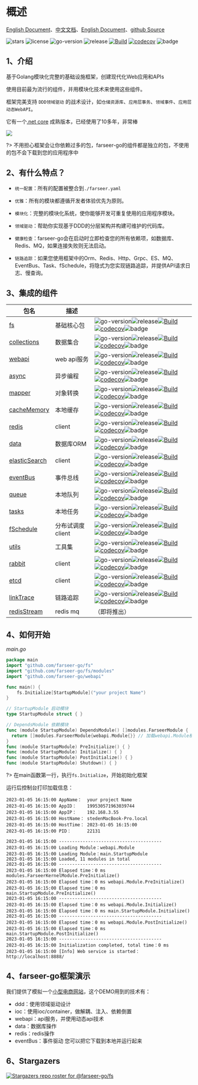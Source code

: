 # 概述
[English Document](https://farseer-go.gitee.io/en-us/)、[中文文档](https://farseer-go.gitee.io/)、[English Document](https://farseer-go.github.io/doc/en-us/)、[github Source](https://github.com/farseer-go/fs)

![stars](https://img.shields.io/github/stars/farseer-go?style=social)
![license](https://img.shields.io/github/license/farseer-go/fs)
![go-version](https://img.shields.io/github/go-mod/go-version/farseer-go/fs)
![release](https://img.shields.io/github/v/release/farseer-go/fs)
[![Build](https://github.com/farseer-go/fs/actions/workflows/test.yml/badge.svg)](https://github.com/farseer-go/fs/actions/workflows/test.yml)
[![codecov](https://img.shields.io/codecov/c/github/farseer-go/fs)](https://codecov.io/gh/farseer-go/fs)
![badge](https://goreportcard.com/badge/github.com/farseer-go/fs)

## 1、介绍

基于Golang模块化完整的基础设施框架，创建现代化Web应用和APIs

使用目前最为流行的组件，并用模块化技术来使用这些组件。

框架完美支持 `DDD领域驱动` 的战术设计，如`仓储资源库`、`应用层事务`、`领域事件`、`应用层动态WebAPI`。

它有一个[.net core](https://github.com/FarseerNet/Farseer.Net/) 成熟版本，已经使用了10多年，非常棒

![](https://farseer-go.gitee.io/images/farseer-go.png)

?> 不用担心框架会让你依赖过多的包，farseer-go的组件都是独立的包，不使用的包不会下载到您的应用程序中

## 2、有什么特点？

- `统一配置`：所有的配置被整合到`./farseer.yaml`

- `优雅`：所有的模块都遵循开发者体验优先为原则。

- `模块化`：完整的模块化系统，使你能够开发可重复使用的应用程序模块。

- `领域驱动`：帮助你实现基于DDD的分层架构并构建可维护的代码库。

- `健康检查`：farseer-go会在启动时立即检查您的所有依赖项，如数据库、Redis、MQ，如果连接失败则无法启动。

- `链路追踪`：如果您使用框架中的Orm、Redis、Http、Grpc、ES、MQ、EventBus、Task、fSchedule，将隐式为您实现链路追踪，并提供API请求日志、慢查询。

## 3、集成的组件

| 包名                                                           | 描述          |                                                                                                                                                                                                                                                                                                                                                                                                                                                                                                                                                     |
|--------------------------------------------------------------|-------------|-----------------------------------------------------------------------------------------------------------------------------------------------------------------------------------------------------------------------------------------------------------------------------------------------------------------------------------------------------------------------------------------------------------------------------------------------------------------------------------------------------------------------------------------------------|
| [fs](https://github.com/farseer-go/fs)                       | 基础核心包       | ![go-version](https://img.shields.io/github/go-mod/go-version/farseer-go/fs)![release](https://img.shields.io/github/v/release/farseer-go/fs)[![Build](https://github.com/farseer-go/fs/actions/workflows/test.yml/badge.svg)](https://github.com/farseer-go/fs/actions/workflows/test.yml)[![codecov](https://img.shields.io/codecov/c/github/farseer-go/fs)](https://codecov.io/gh/farseer-go/fs)![badge](https://goreportcard.com/badge/github.com/farseer-go/fs)                                                                                |
| [collections](https://github.com/farseer-go/collections)     | 数据集合        | ![go-version](https://img.shields.io/github/go-mod/go-version/farseer-go/collections)![release](https://img.shields.io/github/v/release/farseer-go/collections)[![Build](https://github.com/farseer-go/collections/actions/workflows/test.yml/badge.svg)](https://github.com/farseer-go/collections/actions/workflows/test.yml)[![codecov](https://img.shields.io/codecov/c/github/farseer-go/collections)](https://codecov.io/gh/farseer-go/collections)![badge](https://goreportcard.com/badge/github.com/farseer-go/collections)                 |
| [webapi](https://github.com/farseer-go/webapi)               | web api服务   | ![go-version](https://img.shields.io/github/go-mod/go-version/farseer-go/webapi)![release](https://img.shields.io/github/v/release/farseer-go/webapi)[![Build](https://github.com/farseer-go/webapi/actions/workflows/test.yml/badge.svg)](https://github.com/farseer-go/webapi/actions/workflows/test.yml)[![codecov](https://img.shields.io/codecov/c/github/farseer-go/webapi)](https://codecov.io/gh/farseer-go/webapi)![badge](https://goreportcard.com/badge/github.com/farseer-go/webapi)                                                    |
| [async](https://github.com/farseer-go/async)                 | 异步编程        | ![go-version](https://img.shields.io/github/go-mod/go-version/farseer-go/async)![release](https://img.shields.io/github/v/release/farseer-go/async)[![Build](https://github.com/farseer-go/async/actions/workflows/test.yml/badge.svg)](https://github.com/farseer-go/async/actions/workflows/test.yml)[![codecov](https://img.shields.io/codecov/c/github/farseer-go/async)](https://codecov.io/gh/farseer-go/async)![badge](https://goreportcard.com/badge/github.com/farseer-go/async)                                                           | 
| [mapper](https://github.com/farseer-go/mapper)               | 对象转换        | ![go-version](https://img.shields.io/github/go-mod/go-version/farseer-go/mapper)![release](https://img.shields.io/github/v/release/farseer-go/mapper)[![Build](https://github.com/farseer-go/mapper/actions/workflows/test.yml/badge.svg)](https://github.com/farseer-go/mapper/actions/workflows/test.yml)[![codecov](https://img.shields.io/codecov/c/github/farseer-go/mapper)](https://codecov.io/gh/farseer-go/mapper)![badge](https://goreportcard.com/badge/github.com/farseer-go/mapper)                                                    | 
| [cacheMemory](https://github.com/farseer-go/cacheMemory)     | 本地缓存        | ![go-version](https://img.shields.io/github/go-mod/go-version/farseer-go/cacheMemory)![release](https://img.shields.io/github/v/release/farseer-go/cacheMemory)[![Build](https://github.com/farseer-go/cacheMemory/actions/workflows/test.yml/badge.svg)](https://github.com/farseer-go/cacheMemory/actions/workflows/test.yml)[![codecov](https://img.shields.io/codecov/c/github/farseer-go/cacheMemory)](https://codecov.io/gh/farseer-go/cacheMemory)![badge](https://goreportcard.com/badge/github.com/farseer-go/cacheMemory)                 |
| [redis](https://github.com/farseer-go/redis)                 | client      | ![go-version](https://img.shields.io/github/go-mod/go-version/farseer-go/redis)![release](https://img.shields.io/github/v/release/farseer-go/redis)[![Build](https://github.com/farseer-go/redis/actions/workflows/build.yml/badge.svg)](https://github.com/farseer-go/redis/actions/workflows/build.yml)[![codecov](https://img.shields.io/codecov/c/github/farseer-go/redis)](https://codecov.io/gh/farseer-go/redis)![badge](https://goreportcard.com/badge/github.com/farseer-go/redis)                                                         |
| [data](https://github.com/farseer-go/data)                   | 数据库ORM      | ![go-version](https://img.shields.io/github/go-mod/go-version/farseer-go/data)![release](https://img.shields.io/github/v/release/farseer-go/data)[![Build](https://github.com/farseer-go/data/actions/workflows/build.yml/badge.svg)](https://github.com/farseer-go/data/actions/workflows/build.yml)[![codecov](https://img.shields.io/codecov/c/github/farseer-go/data)](https://codecov.io/gh/farseer-go/data)![badge](https://goreportcard.com/badge/github.com/farseer-go/data)                                                                | 
| [elasticSearch](https://github.com/farseer-go/elasticSearch) | client      | ![go-version](https://img.shields.io/github/go-mod/go-version/farseer-go/elasticSearch)![release](https://img.shields.io/github/v/release/farseer-go/elasticSearch)[![Build](https://github.com/farseer-go/elasticSearch/actions/workflows/build.yml/badge.svg)](https://github.com/farseer-go/elasticSearch/actions/workflows/build.yml)[![codecov](https://img.shields.io/codecov/c/github/farseer-go/elasticSearch)](https://codecov.io/gh/farseer-go/elasticSearch)![badge](https://goreportcard.com/badge/github.com/farseer-go/elasticSearch) | 
| [eventBus](https://github.com/farseer-go/eventBus)           | 事件总线        | ![go-version](https://img.shields.io/github/go-mod/go-version/farseer-go/eventBus)![release](https://img.shields.io/github/v/release/farseer-go/eventBus)[![Build](https://github.com/farseer-go/eventBus/actions/workflows/test.yml/badge.svg)](https://github.com/farseer-go/eventBus/actions/workflows/test.yml)[![codecov](https://img.shields.io/codecov/c/github/farseer-go/eventBus)](https://codecov.io/gh/farseer-go/eventBus)![badge](https://goreportcard.com/badge/github.com/farseer-go/eventBus)                                      | 
| [queue](https://github.com/farseer-go/queue)                 | 本地队列        | ![go-version](https://img.shields.io/github/go-mod/go-version/farseer-go/queue)![release](https://img.shields.io/github/v/release/farseer-go/queue)[![Build](https://github.com/farseer-go/queue/actions/workflows/test.yml/badge.svg)](https://github.com/farseer-go/queue/actions/workflows/test.yml)[![codecov](https://img.shields.io/codecov/c/github/farseer-go/queue)](https://codecov.io/gh/farseer-go/queue)![badge](https://goreportcard.com/badge/github.com/farseer-go/queue)                                                           | 
| [tasks](https://github.com/farseer-go/tasks)                 | 本地任务        | ![go-version](https://img.shields.io/github/go-mod/go-version/farseer-go/tasks)![release](https://img.shields.io/github/v/release/farseer-go/tasks)[![Build](https://github.com/farseer-go/tasks/actions/workflows/test.yml/badge.svg)](https://github.com/farseer-go/tasks/actions/workflows/test.yml)[![codecov](https://img.shields.io/codecov/c/github/farseer-go/tasks)](https://codecov.io/gh/farseer-go/tasks)![badge](https://goreportcard.com/badge/github.com/farseer-go/tasks)                                                           | 
| [fSchedule](https://github.com/farseer-go/fSchedule)         | 分布试调度client | ![go-version](https://img.shields.io/github/go-mod/go-version/farseer-go/fSchedule)![release](https://img.shields.io/github/v/release/farseer-go/fSchedule)[![Build](https://github.com/farseer-go/fSchedule/actions/workflows/build.yml/badge.svg)](https://github.com/farseer-go/fSchedule/actions/workflows/build.yml)[![codecov](https://img.shields.io/codecov/c/github/farseer-go/fSchedule)](https://codecov.io/gh/farseer-go/fSchedule)![badge](https://goreportcard.com/badge/github.com/farseer-go/fSchedule)                             | 
| [utils](https://github.com/farseer-go/utils)                 | 工具集         | ![go-version](https://img.shields.io/github/go-mod/go-version/farseer-go/utils)![release](https://img.shields.io/github/v/release/farseer-go/utils)[![Build](https://github.com/farseer-go/utils/actions/workflows/test.yml/badge.svg)](https://github.com/farseer-go/utils/actions/workflows/test.yml)[![codecov](https://img.shields.io/codecov/c/github/farseer-go/utils)](https://codecov.io/gh/farseer-go/utils)![badge](https://goreportcard.com/badge/github.com/farseer-go/utils)                                                           |
| [rabbit](https://github.com/farseer-go/rabbit)               | client      | ![go-version](https://img.shields.io/github/go-mod/go-version/farseer-go/rabbit)![release](https://img.shields.io/github/v/release/farseer-go/rabbit)[![Build](https://github.com/farseer-go/rabbit/actions/workflows/build.yml/badge.svg)](https://github.com/farseer-go/rabbit/actions/workflows/build.yml)[![codecov](https://img.shields.io/codecov/c/github/farseer-go/rabbit)](https://codecov.io/gh/farseer-go/rabbit)![badge](https://goreportcard.com/badge/github.com/farseer-go/rabbit)                                                  |
| [etcd](https://github.com/farseer-go/etcd)                   | client      | ![go-version](https://img.shields.io/github/go-mod/go-version/farseer-go/etcd)![release](https://img.shields.io/github/v/release/farseer-go/etcd)[![Build](https://github.com/farseer-go/etcd/actions/workflows/build.yml/badge.svg)](https://github.com/farseer-go/etcd/actions/workflows/build.yml)[![codecov](https://img.shields.io/codecov/c/github/farseer-go/etcd)](https://codecov.io/gh/farseer-go/etcd)![badge](https://goreportcard.com/badge/github.com/farseer-go/etcd)                                                                |
| [linkTrace](https://github.com/farseer-go/linkTrace)         | 链路追踪        | ![go-version](https://img.shields.io/github/go-mod/go-version/farseer-go/linkTrace)![release](https://img.shields.io/github/v/release/farseer-go/linkTrace)[![Build](https://github.com/farseer-go/linkTrace/actions/workflows/build.yml/badge.svg)](https://github.com/farseer-go/linkTrace/actions/workflows/build.yml)[![codecov](https://img.shields.io/codecov/c/github/farseer-go/linkTrace)](https://codecov.io/gh/farseer-go/linkTrace)![badge](https://goreportcard.com/badge/github.com/farseer-go/linkTrace)                             |
| [redisStream](https://github.com/farseer-go/redisStream)     | redis mq    | （即将推出）                                                                                                                                                                                                                                                                                                                                                                                                                                                                                                                                              |

## 4、如何开始

_main.go_
```go
package main
import "github.com/farseer-go/fs"
import "github.com/farseer-go/fs/modules"
import "github.com/farseer-go/webapi"

func main() {
	fs.Initialize[StartupModule]("your project Name")
}

// StartupModule 启动模块
type StartupModule struct { }

// DependsModule 依赖模块
func (module StartupModule) DependsModule() []modules.FarseerModule {
  return []modules.FarseerModule{webapi.Module{}} // 加载webapi.Module模块
}
func (module StartupModule) PreInitialize() { }
func (module StartupModule) Initialize() { }
func (module StartupModule) PostInitialize() { }
func (module StartupModule) Shutdown() { }
```

?> 在main函数第一行，执行`fs.Initialize`，开始初始化框架

运行后控制台打印加载信息：

```
2023-01-05 16:15:00 AppName：  your project Name
2023-01-05 16:15:00 AppID：    199530571963039744
2023-01-05 16:15:00 AppIP：    192.168.3.55
2023-01-05 16:15:00 HostName： stedenMacBook-Pro.local
2023-01-05 16:15:00 HostTime： 2023-01-05 16:15:00
2023-01-05 16:15:00 PID：      22131

2023-01-05 16:15:00 ---------------------------------------
2023-01-05 16:15:00 Loading Module：webapi.Module
2023-01-05 16:15:00 Loading Module：main.StartupModule
2023-01-05 16:15:00 Loaded, 11 modules in total
2023-01-05 16:15:00 ---------------------------------------
2023-01-05 16:15:00 Elapsed time：0 ms modules.FarseerKernelModule.PreInitialize()
2023-01-05 16:15:00 Elapsed time：0 ms webapi.Module.PreInitialize()
2023-01-05 16:15:00 Elapsed time：0 ms main.StartupModule.PreInitialize()
2023-01-05 16:15:00 ---------------------------------------
2023-01-05 16:15:00 Elapsed time：0 ms webapi.Module.Initialize()
2023-01-05 16:15:00 Elapsed time：0 ms main.StartupModule.Initialize()
2023-01-05 16:15:00 ---------------------------------------
2023-01-05 16:15:00 Elapsed time：0 ms webapi.Module.PostInitialize()
2023-01-05 16:15:00 Elapsed time：0 ms main.StartupModule.PostInitialize()
2023-01-05 16:15:00 ---------------------------------------
2023-01-05 16:15:00 Initialization completed, total time：0 ms 
2023-01-05 16:15:00 [Info] Web service is started：http://localhost:8888/
```

## 4、farseer-go框架演示
我们提供了模拟一个[小型电商网站](https://github.com/farseer-go/demo/tree/main/shopping)，这个DEMO用到的技术有：
* ddd：使用领域驱动设计
* ioc：使用ioc/container，做解耦、注入、依赖倒置
* webapi：api服务，并使用动态api技术
* data：数据库操作
* redis：redis操作
* eventBus：事件驱动
您可以把它下载到本地并运行起来

## 6、Stargazers

[![Stargazers repo roster for @farseer-go/fs](https://reporoster.com/stars/farseer-go/fs)](https://github.com/farseer-go/fs/stargazers)